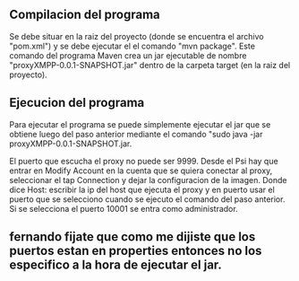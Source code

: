 Compilacion del programa
------------------------
Se debe situar en la raiz del proyecto (donde se encuentra el archivo "pom.xml") y se debe ejecutar el el comando "mvn package". Este comando del programa Maven crea un jar ejecutable de nombre "proxyXMPP-0.0.1-SNAPSHOT.jar" dentro de la carpeta target (en la raiz del proyecto).

Ejecucion del programa
----------------------
Para ejecutar el programa se puede simplemente ejecutar el jar que se obtiene luego del paso anterior mediante el comando "sudo  java -jar proxyXMPP-0.0.1-SNAPSHOT.jar.

El puerto que escucha el proxy no puede ser 9999. Desde el Psi hay que entrar en Modify Account en la cuenta que se quiera conectar al proxy, seleccionar el tap Connection y dejar la configuracion de la imagen. Donde dice Host: escribir la ip del host que ejecuta el proxy y en puerto usar el puerto que se selecciono cuando se ejecuto el comando del paso anterior. Si se selecciona el puerto 10001 se entra como administrador.


## fernando fijate que como me dijiste que los puertos estan en  properties entonces no los especifico a la hora de ejecutar el jar.